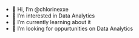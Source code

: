 - 👋 Hi, I’m @chlorinexxe
- 👀 I’m interested in Data Analytics 
- 🌱 I’m currently learning about it
- 💞️ I’m looking for oppurtunities on Data Analytics

<!---
chlorinexxe/chlorinexxe is a ✨ special ✨ repository because its `README.md` (this file) appears on your GitHub profile.
You can click the Preview link to take a look at your changes.
--->
